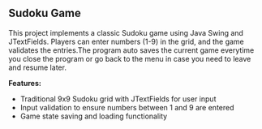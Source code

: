 ## Sudoku Game 

This project implements a classic Sudoku game using Java Swing and JTextFields. Players can enter numbers (1-9) in the grid, and the game validates the entries.The program auto saves the current game everytime you close the program or go back to the menu in case you need to leave and resume later.

**Features:**

* Traditional 9x9 Sudoku grid with JTextFields for user input
* Input validation to ensure numbers between 1 and 9 are entered
* Game state saving and loading functionality
